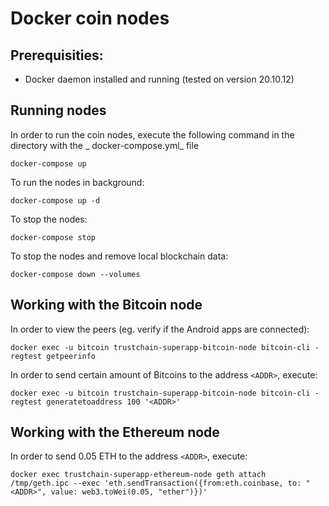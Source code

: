 # Docker coin nodes

## Prerequisities:

* Docker daemon installed and running (tested on version 20.10.12)

## Running nodes

In order to run the coin nodes, execute the following command in the directory with the _
docker-compose.yml_ file

```shell
docker-compose up
```

To run the nodes in background:

```shell
docker-compose up -d
```

To stop the nodes:

```shell
docker-compose stop
```

To stop the nodes and remove local blockchain data:

```shell
docker-compose down --volumes
```

## Working with the Bitcoin node

In order to view the peers (eg. verify if the Android apps are connected):

```shell
docker exec -u bitcoin trustchain-superapp-bitcoin-node bitcoin-cli -regtest getpeerinfo
```

In order to send certain amount of Bitcoins to the address `<ADDR>`, execute:

```shell
docker exec -u bitcoin trustchain-superapp-bitcoin-node bitcoin-cli -regtest generatetoaddress 100 '<ADDR>'
```

## Working with the Ethereum node

In order to send 0.05 ETH to the address `<ADDR>`, execute:

```shell
docker exec trustchain-superapp-ethereum-node geth attach /tmp/geth.ipc --exec 'eth.sendTransaction({from:eth.coinbase, to: "<ADDR>", value: web3.toWei(0.05, "ether")})'
```
